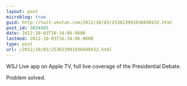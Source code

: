 ```yaml
---
layout: post
microblog: true
guid: http://twit.vmstan.com/2012/10/03/253623991036690432.html
post_id: 3034465
date: 2012-10-03T16:34:06-0600
lastmod: 2012-10-03T16:34:06-0600
type: post
url: /2012/10/03/253623991036690432.html
---
```

WSJ Live app on Apple TV, full live coverage of the Presidential Debate.

Problem solved.

